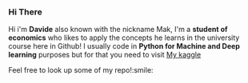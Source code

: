 ### Hi There
<p>
Hi i'm <b>Davide</b> also known with the nickname Mak, I'm a <b>student of economics</b> who likes to apply the concepts he learns in the university course here in Github!
  I usually code in <b>Python for Machine and Deep learning</b> purposes but for that you need to visit <a href="https://www.kaggle.com/davidemattioli">My kaggle</a>
</p>
Feel free to look up some of my repo!:smile:

